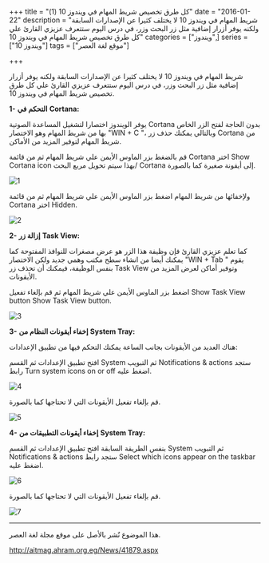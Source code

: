 +++
title = "كل طرق تخصيص شريط المهام في ويندوز 10 (1)"
date = "2016-01-22"
description = "شريط المهام في ويندوز 10 لا يختلف كثيرا عن الإصدارات السابقة ولكنه يوفر أزرار إضافية مثل زر البحث وزر، في درس اليوم ستتعرف عزيزي القارئ علي كل طرق تخصيص شريط المهام في ويندوز 10"
categories = ["ويندوز",]
series = ["ويندوز 10"]
tags = ["موقع لغة العصر"]

+++

شريط المهام في ويندوز 10 لا يختلف كثيرا عن الإصدارات السابقة ولكنه يوفر أزرار إضافية مثل زر البحث وزر، في درس اليوم ستتعرف عزيزي القارئ علي كل طرق تخصيص شريط المهام في ويندوز 10.

**1-** **التحكم في** **Cortana:**

يوفر الويندوز اختصارا لتشغيل المساعدة الصوتية Cortana بدون الحاجة لفتح الزر الخاص بها من شريط المهام وهو الاختصار "WIN + C "، وبالتالي يمكنك حذف زر Cortana من شريط المهام لتوفير المزيد من الأماكن.

قم بالضغط بزر الماوس الأيمن علي شريط المهام ثم من قائمة Cortana اختر Show Cortana icon بهذا سيتم تحويل مربع البحث/ Cortana إلى أيقونة صغيرة كما بالصورة.

![1](images/2016-635890767543502134-350.png)

ولإخفائها من شريط المهام اضغط بزر الماوس الأيمن علي شريط المهام ثم من قائمة Cortana اختر Hidden.

![2](images/2016-635890767621346633-134.png)

 


**2-** **إزالة زر** **Task View:**

كما تعلم عزيزي القارئ فإن وظيفة هذا الزر هو عرض مصغرات للنوافذ المفتوحة كما يمكنك أيضا من انشاء سطح مكتب وهمي جديد ولكن الاختصار "WIN + Tab " يقوم بنفس الوظيفة، فيمكنك أن تحذف زر Task View وتوفير أماكن لعرض المزيد من الأيقونات.

اضغط بزر الماوس الأيمن علي شريط المهام ثم قم بإلغاء تفعيل Show Task View button Show Task View button.

![3](images/2016-635890767732263344-226.png)

 


**3-** **إخفاء أيقونات النظام من** **System Tray:**

هناك العديد من الأيقونات بجانب الساعة يمكنك التحكم فيها من تطبيق الإعدادات:

افتح تطبيق الإعدادات ثم القسم System ثم التبويب Notifications & actions ستجد رابط Turn system icons on or off اضغط عليه.

![4](images/2016-635890767871572237-157.png)

قم بإلغاء تفعيل الأيقونات التي لا تحتاجها كما بالصورة.

![5](thumbnail-2016-635890767998401050-840.png)

 **4-** **إخفاء أيقونات التطبيقات من** **System Tray:**

بنفس الطريقة السابقة افتح تطبيق الإعدادات ثم القسم System ثم التبويب Notifications & actions ستجد رابط Select which icons appear on the taskbar اضغط عليه.

![6](images/2016-635890768112749783-274.png)

قم بإلغاء تفعيل الأيقونات التي لا تحتاجها كما بالصورة.

![7](images/2016-635890768208846399-884.png)

---
هذا الموضوع نٌشر باﻷصل على موقع مجلة لغة العصر.

http://aitmag.ahram.org.eg/News/41879.aspx